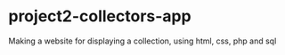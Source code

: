 # project2-collectors-app
Making a website for displaying a collection, using html, css, php and sql
